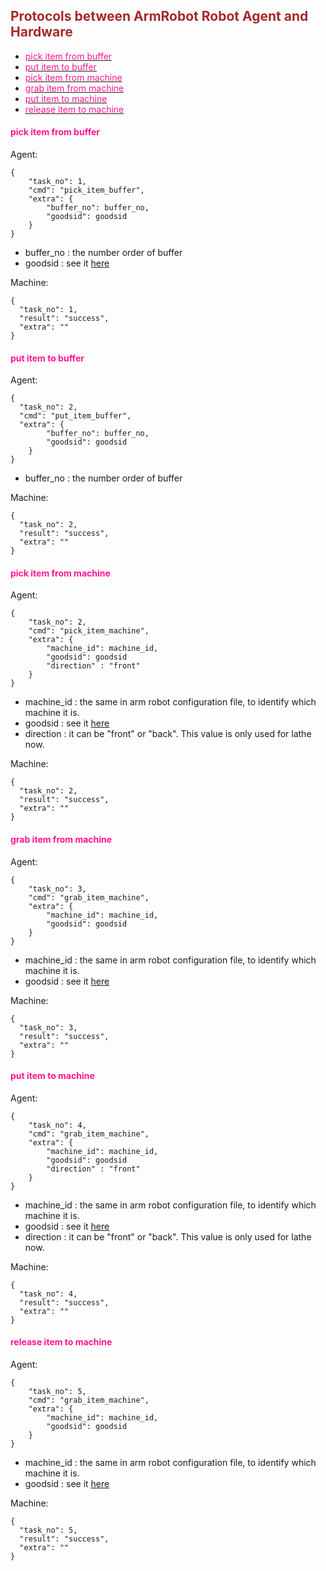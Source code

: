 ## <font color="#A52A2A">Protocols between ArmRobot Robot Agent and Hardware</font>

- [<font color="#FF1493">pick item from buffer</font>](#pick-item-from-buffer)
- [<font color="#FF1493">put item to buffer</font>](#put-item-to-buffer)
- [<font color="#FF1493">pick item from machine</font>](#pick-item-from-machine)
- [<font color="#FF1493">grab item from machine</font>](#grab-item-from-machine)
- [<font color="#FF1493">put item to machine</font>](#put-item-to-machine)
- [<font color="#FF1493">release item to machine</font>](#release-item-to-machine)


#### <font color="#FF1493">pick item from buffer</font>
Agent:
```
{
	"task_no": 1,
	"cmd": "pick_item_buffer",
	"extra": {
		"buffer_no": buffer_no,
		"goodsid": goodsid
	}
}
```
- buffer_no : the number order of buffer
- goodsid : see it [here](../Orders/Goodsid.md)

Machine:
```json5
{
  "task_no": 1,  
  "result": "success", 
  "extra": ""           
}
```

#### <font color="#FF1493">put item to buffer</font>
Agent:
```
{
  "task_no": 2,  
  "cmd": "put_item_buffer",      
  "extra": {
  		"buffer_no": buffer_no,
  		"goodsid": goodsid
  	}
}
```
- buffer_no : the number order of buffer

Machine:
```json5
{
  "task_no": 2,  
  "result": "success", 
  "extra": ""           
}
```

#### <font color="#FF1493">pick item from machine</font>
Agent:
```
{
	"task_no": 2,
	"cmd": "pick_item_machine",
	"extra": {
		"machine_id": machine_id,
		"goodsid": goodsid
		"direction" : "front"
	}
}
```
- machine_id : the same in arm robot configuration file, to identify which machine it is.
- goodsid : see it [here](../Orders/Goodsid.md)
- direction : it can be "front" or "back". 
              This value is only used for lathe now.
              
Machine:
```json5
{
  "task_no": 2,  
  "result": "success", 
  "extra": ""           
}
```

#### <font color="#FF1493">grab item from machine</font>
Agent:
```
{
	"task_no": 3,
	"cmd": "grab_item_machine",
	"extra": {
		"machine_id": machine_id,
		"goodsid": goodsid
	}
}
```
- machine_id : the same in arm robot configuration file, to identify which machine it is.
- goodsid : see it [here](../Orders/Goodsid.md)

Machine:
```json5
{
  "task_no": 3,  
  "result": "success", 
  "extra": ""           
}
```

#### <font color="#FF1493">put item to machine</font>
Agent:
```
{
	"task_no": 4,
	"cmd": "grab_item_machine",
	"extra": {
		"machine_id": machine_id,
		"goodsid": goodsid
		"direction" : "front"
	}
}
```
- machine_id : the same in arm robot configuration file, to identify which machine it is.
- goodsid : see it [here](../Orders/Goodsid.md)
- direction : it can be "front" or "back". 
              This value is only used for lathe now.
              
Machine:
```json5
{
  "task_no": 4,  
  "result": "success", 
  "extra": ""           
}
```

#### <font color="#FF1493">release item to machine</font>
Agent:
```
{
	"task_no": 5,
	"cmd": "grab_item_machine",
	"extra": {
		"machine_id": machine_id,
		"goodsid": goodsid
	}
}
```
- machine_id : the same in arm robot configuration file, to identify which machine it is.
- goodsid : see it [here](../Orders/Goodsid.md)

Machine:
```json5
{
  "task_no": 5,  
  "result": "success", 
  "extra": ""           
}
```
